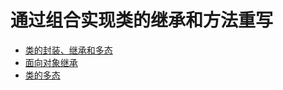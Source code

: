 # 通过组合实现类的继承和方法重写

- [类的封装、继承和多态](./compose.go)
- [面向对象继承](./extend_class.go)
- [类的多态](./multi_class.go)
